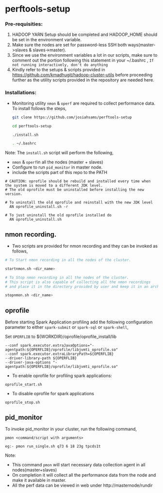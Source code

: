 # perftools-setup

### Pre-requisities:
1. HADOOP YARN Setup should be completed and HADOOP_HOME should be set in the environment variable.
2. Make sure the nodes are set for password-less SSH both ways(master->slaves & slaves->master).
3. Since we use the environment variables a lot in our scripts, make sure to comment out the portion following this statement in your ~/.bashrc , 
`If not running interactively, don't do anything`
4. Kindly refer to the setups & scripts provided in https://github.com/kmadhugit/hadoop-cluster-utils before proceeding further as the utility scripts provided in the repository are needed here.

### Installations:

* Monitoring utility `nmon` & `operf` are required to collect performance data. To install follows the steps,

  ```bash
  git clone https://github.com/josiahsams/perftools-setup
  
  cd perftools-setup
  
  ./install.sh
  
  . ~/.bashrc
  ```
  
Note:
  The `install.sh` script will perform the following,
  - `nmon` & `operf`in all the nodes (master + slaves)
  - Configure to run `pid_monitor` in master node.
  - include the scripts part of this repo to the PATH
  
  ```
  # CAUTION: oprofile should be rebuild and installed every time when the system is moved to a different JDK level. 
  # The old oprofile must be uninstalled before installing the new version. 

  # To uninstall the old oprofile and reinstall with the new JDK level
    AN oprofile_uninstall.sh -r

  # To just uninstall the old oprofile installed do
    AN oprofile_uninstall.sh 

  ```
  
## nmon recording.

  - Two scripts are provided for nmon recording and they can be invoked as follows,

  ```bash
  # To Start nmon recording in all the nodes of the cluster.
  
  startnmon.sh <dir_name>
  
  # To Stop nmon recording in all the nodes of the cluster.
  # This script is also capable of collecting all the nmon recordings 
  # and place it in the directory provided by user and keep it in an archive format.
  
  stopnmon.sh <dir_name>
  ```

## oprofile 

  Before starting Spark Application profiling add the following configuration parameter to either `spark-submit` or `spark-sql` or `spark-shell`,
  
  Set `OPERFLIB` to ${WORKDIR}/oprofile/oprofile_install/lib
  
  ```
  --conf spark.executor.extraJavaOptions="-agentpath:${OPERFLIB}/oprofile/libjvmti_oprofile.so" 
  --conf spark.executor.extraLibraryPath=${OPERFLIB}                                
  --driver-library-path ${OPERFLIB}                                                
  --driver-java-options "-agentpath:${OPERFLIB}/oprofile/libjvmti_oprofile.so"

  ```

  - To enable oprofile for profiling spark applications:
  ```
  oprofile_start.sh
  ```
  
  - To disable oprofile for spark applications
  ```
  oprofile_stop.sh
  ```

## pid_monitor

 To invoke pid_monitor in your cluster, run the following command,
 
 ```
 pmon <command/script with arguments>
 
 eg:- pmon run_single.sh q73 6 18 23g tpcds1t
 ```
 
 Note: 
  - This command `pmon` will start necessary data collection agent in all nodes(master+slaves)
  - On completion it will collect all the performance data from the node and make it available in master.
  - All the perf data can be viewed in web under http://masternode/rundir
  
